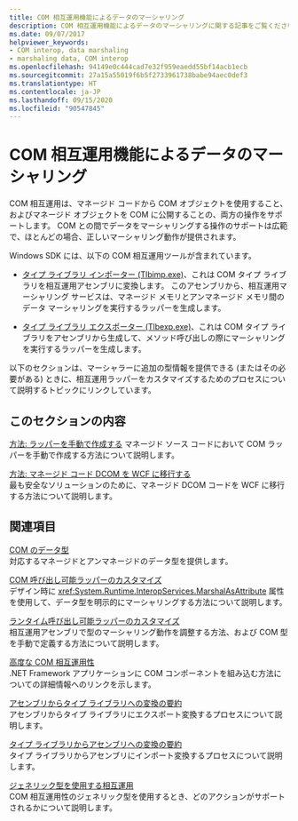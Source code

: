 ```yaml
---
title: COM 相互運用機能によるデータのマーシャリング
description: COM 相互運用機能によるデータのマーシャリングに関する記事をご覧ください。 Tlbimp.exe と Tlbexp.exe ツールは、COM タイプ ライブラリと相互運用機能アセンブリ間の変換を行います。
ms.date: 09/07/2017
helpviewer_keywords:
- COM interop, data marshaling
- marshaling data, COM interop
ms.openlocfilehash: 94149e0c444cad7e32f959eaedd55bf14acb1ecb
ms.sourcegitcommit: 27a15a55019f6b5f2733961738babe94aec0def3
ms.translationtype: HT
ms.contentlocale: ja-JP
ms.lasthandoff: 09/15/2020
ms.locfileid: "90547845"
---
```

# <a name="marshaling-data-with-com-interop"></a>COM 相互運用機能によるデータのマーシャリング
COM 相互運用は、マネージド コードから COM オブジェクトを使用すること、およびマネージド オブジェクトを COM に公開することの、両方の操作をサポートします。 COM との間でデータをマーシャリングする操作のサポートは広範で、ほとんどの場合、正しいマーシャリング動作が提供されます。  
  
 Windows SDK には、以下の COM 相互運用ツールが含まれています。  
  
- [タイプ ライブラリ インポーター (Tlbimp.exe)](../tools/tlbimp-exe-type-library-importer.md)、これは COM タイプ ライブラリを相互運用アセンブリに変換します。 このアセンブリから、相互運用マーシャリング サービスは、マネージド メモリとアンマネージド メモリ間のデータ マーシャリングを実行するラッパーを生成します。  
  
- [タイプ ライブラリ エクスポーター (Tlbexp.exe)](../tools/tlbexp-exe-type-library-exporter.md)、これは COM タイプ ライブラリをアセンブリから生成して、メソッド呼び出しの際にマーシャリングを実行するラッパーを生成します。  
  
 以下のセクションは、マーシャラーに追加の型情報を提供できる (またはその必要がある) ときに、相互運用ラッパーをカスタマイズするためのプロセスについて説明するトピックにリンクしています。  
  
## <a name="in-this-section"></a>このセクションの内容  
[方法: ラッパーを手動で作成する](how-to-create-wrappers-manually.md) マネージド ソース コードにおいて COM ラッパーを手動で作成する方法について説明します。

 [方法: マネージド コード DCOM を WCF に移行する](how-to-migrate-managed-code-dcom-to-wcf.md)  
 最も安全なソリューションのために、マネージド DCOM コードを WCF に移行する方法について説明します。  
  
## <a name="related-sections"></a>関連項目  
 [COM のデータ型](/previous-versions/dotnet/netframework-4.0/sak564ww(v=vs.100))  
 対応するマネージドとアンマネージドのデータ型を提供します。  
  
 [COM 呼び出し可能ラッパーのカスタマイズ](/previous-versions/dotnet/netframework-4.0/3bwc828w(v=vs.100))  
 デザイン時に <xref:System.Runtime.InteropServices.MarshalAsAttribute> 属性を使用して、データ型を明示的にマーシャリングする方法について説明します。  
  
 [ランタイム呼び出し可能ラッパーのカスタマイズ](/previous-versions/dotnet/netframework-4.0/e753eftz(v=vs.100))  
 相互運用アセンブリで型のマーシャリング動作を調整する方法、および COM 型を手動で定義する方法について説明します。  
  
 [高度な COM 相互運用性](/previous-versions/dotnet/netframework-4.0/bd9cdfyx(v=vs.100))  
 .NET Framework アプリケーションに COM コンポーネントを組み込む方法についての詳細情報へのリンクを示します。  
  
 [アセンブリからタイプ ライブラリへの変換の要約](/previous-versions/dotnet/netframework-4.0/xk1120c3(v=vs.100))  
 アセンブリからタイプ ライブラリにエクスポート変換するプロセスについて説明します。  
  
 [タイプ ライブラリからアセンブリへの変換の要約](/previous-versions/dotnet/netframework-4.0/k83zzh38(v=vs.100))  
 タイプ ライブラリからアセンブリにインポート変換するプロセスについて説明します。  
  
 [ジェネリック型を使用する相互運用](/previous-versions/dotnet/netframework-4.0/ms229590(v=vs.100))  
 COM 相互運用性のジェネリック型を使用するとき、どのアクションがサポートされるかについて説明します。
